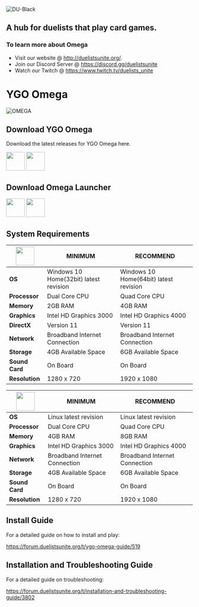 ![DU-Black](https://user-images.githubusercontent.com/11585545/136533996-2fd482f1-e81b-4252-835c-c26210ab0d4a.png)

## A hub for duelists that play card games.

### To learn more about Omega
* Visit our website @ http://duelistsunite.org/.
* Join our Discord Server @ https://discord.gg/duelistsunite
* Watch our Twitch @ https://www.twitch.tv/duelists_unite

# YGO Omega

![OMEGA](https://cdn.discordapp.com/attachments/538195325043736576/893420426963865610/unknown.png)

## Download YGO Omega
Download the latest releases for YGO Omega here.

<a href="https://github.com/duelists-unite/omega-releases/releases/download/Latest/Omega_Installer-Windows.exe"><img src="https://ucarecdn.com/8c900607-ec45-4b78-9cbf-2b902ecdfa56/-/format/auto/-/quality/lighter/-/max_icc_size/10/-/resize/180x/" width="50" height="50"></a>
<a href="https://github.com/duelists-unite/omega-releases/releases/download/Latest/linux-x64.zip"><img src="https://ucarecdn.com/dad8e890-2305-4535-ab04-98564bc614d9/-/format/auto/-/quality/lighter/-/max_icc_size/10/-/resize/180x/" width="50" height="50"></a>

## Download Omega Launcher

<a href="https://github.com/duelists-unite/omega-releases/releases/download/Latest/Omega_Launcher-Windows.zip"><img src="https://ucarecdn.com/8c900607-ec45-4b78-9cbf-2b902ecdfa56/-/format/auto/-/quality/lighter/-/max_icc_size/10/-/resize/180x/" width="50" height="50"></a>
<a href="https://github.com/duelists-unite/omega-releases/releases/download/Latest/Omega_Launcher-Linux.zip"><img src="https://ucarecdn.com/dad8e890-2305-4535-ab04-98564bc614d9/-/format/auto/-/quality/lighter/-/max_icc_size/10/-/resize/180x/" width="50" height="50"></a>

## System Requirements

| <img src="https://ucarecdn.com/8c900607-ec45-4b78-9cbf-2b902ecdfa56/-/format/auto/-/quality/lighter/-/max_icc_size/10/-/resize/180x/" width="50" height="50"> | MINIMUM | RECOMMEND |
| --- | --- |--- |
| **OS** | Windows 10 Home(32bit) latest revision | Windows 10 Home(64bit) latest revision |
| **Processor** | Dual Core CPU |  Quad Core CPU |
| **Memory** | 2GB RAM | 4GB RAM |
| **Graphics** | Intel HD Graphics 3000 | Intel HD Graphics 4000 |
| **DirectX** | Version 11 | Version 11 |
| **Network** | Broadband Internet Connection | Broadband Internet Connection |
| **Storage** | 4GB Available Space | 6GB Available Space |
| **Sound Card** | On Board | On Board |
| **Resolution** | 1280 x 720 | 1920 x 1080 |

| <img src="https://ucarecdn.com/dad8e890-2305-4535-ab04-98564bc614d9/-/format/auto/-/quality/lighter/-/max_icc_size/10/-/resize/180x/" width="50" height="50"> | MINIMUM | RECOMMEND |
| --- | --- |--- |
| **OS** | Linux latest revision | Linux latest revision |
| **Processor** | Dual Core CPU |  Quad Core CPU |
| **Memory** | 4GB RAM | 8GB RAM |
| **Graphics** | Intel HD Graphics 3000 | Intel HD Graphics 4000 |
| **Network** | Broadband Internet Connection | Broadband Internet Connection |
| **Storage** | 4GB Available Space | 6GB Available Space |
| **Sound Card** | On Board | On Board |
| **Resolution** | 1280 x 720 | 1920 x 1080 |

## Install Guide
For a detailed guide on how to install and play:

https://forum.duelistsunite.org/t/ygo-omega-guide/519

## Installation and Troubleshooting Guide
For a detailed guide on troubleshooting:

https://forum.duelistsunite.org/t/installation-and-troubleshooting-guide/3802
